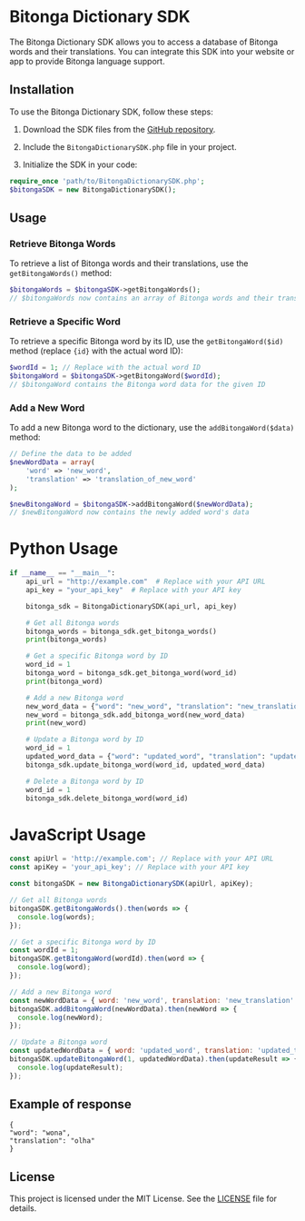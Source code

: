 # Bitonga Dictionary SDK

The Bitonga Dictionary SDK allows you to access a database of Bitonga words and their translations. You can integrate this SDK into your website or app to provide Bitonga language support.

## Installation

To use the Bitonga Dictionary SDK, follow these steps:

1. Download the SDK files from the [GitHub repository](https://github.com/tantofaznem/BitongaSDK).

2. Include the `BitongaDictionarySDK.php` file in your project.

3. Initialize the SDK in your code:

```php
require_once 'path/to/BitongaDictionarySDK.php';
$bitongaSDK = new BitongaDictionarySDK();
```

## Usage

### Retrieve Bitonga Words

To retrieve a list of Bitonga words and their translations, use the `getBitongaWords()` method:

```php
$bitongaWords = $bitongaSDK->getBitongaWords();
// $bitongaWords now contains an array of Bitonga words and their translations
```

### Retrieve a Specific Word

To retrieve a specific Bitonga word by its ID, use the `getBitongaWord($id)` method (replace `{id}` with the actual word ID):

```php
$wordId = 1; // Replace with the actual word ID
$bitongaWord = $bitongaSDK->getBitongaWord($wordId);
// $bitongaWord contains the Bitonga word data for the given ID
```

### Add a New Word

To add a new Bitonga word to the dictionary, use the `addBitongaWord($data)` method:

```php
// Define the data to be added
$newWordData = array(
    'word' => 'new_word',
    'translation' => 'translation_of_new_word'
);

$newBitongaWord = $bitongaSDK->addBitongaWord($newWordData);
// $newBitongaWord now contains the newly added word's data
```


# Python Usage

```python
if __name__ == "__main__":
    api_url = "http://example.com"  # Replace with your API URL
    api_key = "your_api_key"  # Replace with your API key

    bitonga_sdk = BitongaDictionarySDK(api_url, api_key)

    # Get all Bitonga words
    bitonga_words = bitonga_sdk.get_bitonga_words()
    print(bitonga_words)

    # Get a specific Bitonga word by ID
    word_id = 1
    bitonga_word = bitonga_sdk.get_bitonga_word(word_id)
    print(bitonga_word)

    # Add a new Bitonga word
    new_word_data = {"word": "new_word", "translation": "new_translation"}
    new_word = bitonga_sdk.add_bitonga_word(new_word_data)
    print(new_word)

    # Update a Bitonga word by ID
    word_id = 1
    updated_word_data = {"word": "updated_word", "translation": "updated_translation"}
    bitonga_sdk.update_bitonga_word(word_id, updated_word_data)

    # Delete a Bitonga word by ID
    word_id = 1
    bitonga_sdk.delete_bitonga_word(word_id)
```

# JavaScript Usage

```javascript
const apiUrl = 'http://example.com'; // Replace with your API URL
const apiKey = 'your_api_key'; // Replace with your API key

const bitongaSDK = new BitongaDictionarySDK(apiUrl, apiKey);

// Get all Bitonga words
bitongaSDK.getBitongaWords().then(words => {
  console.log(words);
});

// Get a specific Bitonga word by ID
const wordId = 1;
bitongaSDK.getBitongaWord(wordId).then(word => {
  console.log(word);
});

// Add a new Bitonga word
const newWordData = { word: 'new_word', translation: 'new_translation' };
bitongaSDK.addBitongaWord(newWordData).then(newWord => {
  console.log(newWord);
});

// Update a Bitonga word
const updatedWordData = { word: 'updated_word', translation: 'updated_translation' };
bitongaSDK.updateBitongaWord(1, updatedWordData).then(updateResult => {
  console.log(updateResult);
});
```


## Example of response

```
{
"word": "wona",
"translation": "olha"
}
```

## License

This project is licensed under the MIT License. See the [LICENSE](LICENSE) file for details.
